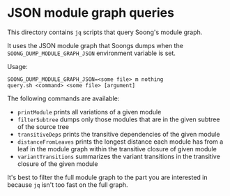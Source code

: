 # JSON module graph queries

This directory contains `jq` scripts that query Soong's module graph.

It uses the JSON module graph that Soongs dumps when the
`SOONG_DUMP_MODULE_GRAPH_JSON` environment variable is set.

Usage:

```
SOONG_DUMP_MODULE_GRAPH_JSON=<some file> m nothing
query.sh <command> <some file> [argument]
```

The following commands are available:
* `printModule` prints all variations of a given module
* `filterSubtree` dumps only those modules that are in the given subtree of the
  source tree
* `transitiveDeps` prints the transitive dependencies of the given module
* `distanceFromLeaves` prints the longest distance each module has from a leaf
  in the module graph within the transitive closure of given module
* `variantTransitions`  summarizes the variant transitions in the transitive
  closure of the given module

It's best to filter the full module graph to the part you are interested in
because `jq` isn't too fast on the full graph.
